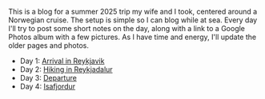This is a blog for a summer 2025 trip my wife and I took, centered around a
Norwegian cruise. The setup is simple so I can blog while at sea. Every day
I'll try to post some short notes on the day, along with a link to a Google
Photos album with a few pictures. As I have time and energy, I'll update the
older pages and photos.

* Day 1: [Arrival in Reykjavik](2025-06-29-arrival-in-reykjavik/)
* Day 2: [Hiking in Reykjadalur](2025-06-30-reykjadalur-and-djupagilsfoss/)
* Day 3: [Departure](2025-07-01-departure/)
* Day 4: [Isafjordur](2025-07-02-isafjordur/)
